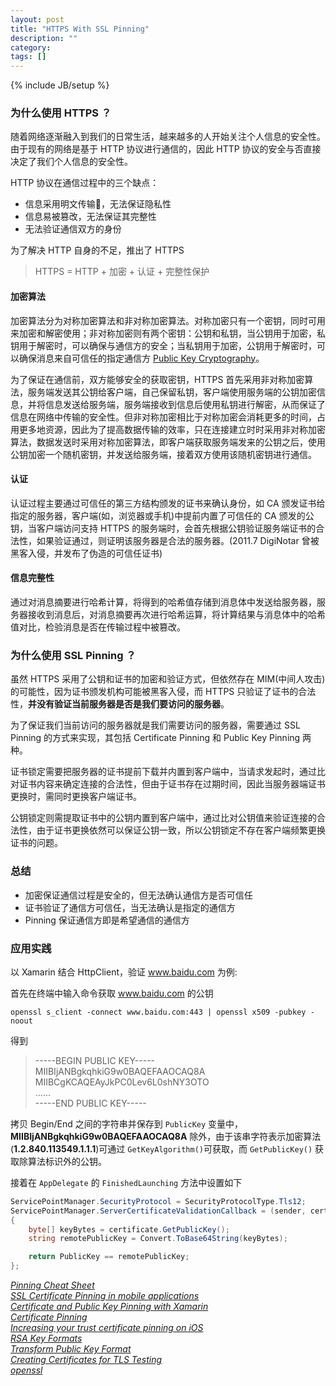 ```yaml
---
layout: post
title: "HTTPS With SSL Pinning"
description: ""
category: 
tags: []
---
```

{% include JB/setup %}

### 为什么使用 HTTPS ？

随着网络逐渐融入到我们的日常生活，越来越多的人开始关注个人信息的安全性。由于现有的网络是基于 HTTP 协议进行通信的，因此 HTTP 协议的安全与否直接决定了我们个人信息的安全性。

HTTP 协议在通信过程中的三个缺点：

* 信息采用明文传输，无法保证隐私性
* 信息易被篡改，无法保证其完整性
* 无法验证通信双方的身份

为了解决 HTTP 自身的不足，推出了 HTTPS

> HTTPS = HTTP + 加密 + 认证 + 完整性保护
 
#### 加密算法

加密算法分为对称加密算法和非对称加密算法。对称加密只有一个密钥，同时可用来加密和解密使用；非对称加密则有两个密钥：公钥和私钥，当公钥用于加密，私钥用于解密时，可以确保与通信方的安全；当私钥用于加密，公钥用于解密时，可以确保消息来自可信任的指定通信方 [Public Key Cryptography](https://www.youtube.com/watch?v=GSIDS_lvRv4)。

为了保证在通信前，双方能够安全的获取密钥，HTTPS 首先采用非对称加密算法，服务端发送其公钥给客户端，自己保留私钥，客户端使用服务端的公钥加密信息，并将信息发送给服务端，服务端接收到信息后使用私钥进行解密，从而保证了信息在网络中传输的安全性。但非对称加密相比于对称加密会消耗更多的时间，占用更多地资源，因此为了提高数据传输的效率，只在连接建立时时采用非对称加密算法，数据发送时采用对称加密算法，即客户端获取服务端发来的公钥之后，使用公钥加密一个随机密钥，并发送给服务端，接着双方使用该随机密钥进行通信。

#### 认证

认证过程主要通过可信任的第三方结构颁发的证书来确认身份，如 CA 颁发证书给指定的服务器，客户端(如，浏览器或手机)中提前内置了可信任的 CA 颁发的公钥，当客户端访问支持 HTTPS 的服务端时，会首先根据公钥验证服务端证书的合法性，如果验证通过，则证明该服务器是合法的服务器。(2011.7 DigiNotar 曾被黑客入侵，并发布了伪造的可信任证书)

#### 信息完整性

通过对消息摘要进行哈希计算，将得到的哈希值存储到消息体中发送给服务器，服务器接收到消息后，对消息摘要再次进行哈希运算，将计算结果与消息体中的哈希值对比，检验消息是否在传输过程中被篡改。

### 为什么使用 SSL Pinning ？

虽然 HTTPS 采用了公钥和证书的加密和验证方式，但依然存在 MIM(中间人攻击)的可能性，因为证书颁发机构可能被黑客入侵，而 HTTPS 只验证了证书的合法性，**并没有验证当前服务器是否是我们要访问的服务器**。

为了保证我们当前访问的服务器就是我们需要访问的服务器，需要通过 SSL Pinning 的方式来实现，其包括 Certificate Pinning 和 Public Key Pinning 两种。

证书锁定需要把服务器的证书提前下载并内置到客户端中，当请求发起时，通过比对证书内容来确定连接的合法性，但由于证书存在过期时间，因此当服务器端证书更换时，需同时更换客户端证书。

公钥锁定则需提取证书中的公钥内置到客户端中，通过比对公钥值来验证连接的合法性，由于证书更换依然可以保证公钥一致，所以公钥锁定不存在客户端频繁更换证书的问题。

### 总结

* 加密保证通信过程是安全的，但无法确认通信方是否可信任
* 证书验证了通信方可信任，当无法确认是指定的通信方
* Pinning 保证通信方即是希望通信的通信方


### 应用实践

以 Xamarin 结合 HttpClient，验证 www.baidu.com 为例:

首先在终端中输入命令获取 www.baidu.com 的公钥

```
openssl s_client -connect www.baidu.com:443 | openssl x509 -pubkey -noout
```
 
得到

> -----BEGIN PUBLIC KEY-----  
MIIBIjANBgkqhkiG9w0BAQEFAAOCAQ8A
MIIBCgKCAQEAyJkPC0Lev6L0shNY3OTO  
......  
-----END PUBLIC KEY-----

拷贝 Begin/End 之间的字符串并保存到 `PublicKey` 变量中，**MIIBIjANBgkqhkiG9w0BAQEFAAOCAQ8A** 除外，由于该串字符表示加密算法(**1.2.840.113549.1.1.1**)可通过 `GetKeyAlgorithm()`可获取，而 `GetPublicKey()` 获取除算法标识外的公钥。

接着在 `AppDelegate` 的 `FinishedLaunching` 方法中设置如下

```csharp
ServicePointManager.SecurityProtocol = SecurityProtocolType.Tls12;
ServicePointManager.ServerCertificateValidationCallback = (sender, certificate, chain, sslPolicyErrors) =>
{
    byte[] keyBytes = certificate.GetPublicKey();
    string remotePublicKey = Convert.ToBase64String(keyBytes);

    return PublicKey == remotePublicKey;
};
```


[*Pinning Cheat Sheet*](https://www.owasp.org/index.php/Pinning_Cheat_Sheet)  
[*SSL Certificate Pinning in mobile applications*](https://www.bugsee.com/blog/ssl-certificate-pinning-in-mobile-applications/)  
[*Certificate and Public Key Pinning with Xamarin*](https://thomasbandt.com/certificate-and-public-key-pinning-with-xamarin)   
[*Certificate Pinning*](https://talk.objc.io/episodes/S01E57-certificate-pinning)  
[*Increasing your trust certificate pinning on iOS*](https://fastchicken.co.nz/2016/03/21/increasing-your-trust-certificate-pinning-on-ios/)  
[*RSA Key Formats*](https://www.cryptosys.net/pki/rsakeyformats.html)  
[*Transform Public Key Format*](https://stackoverflow.com/questions/18039401/how-can-i-transform-between-the-two-styles-of-public-key-format-one-begin-rsa)  
[*Creating Certificates for TLS Testing*](https://developer.apple.com/library/content/technotes/tn2326/_index.html#//apple_ref/doc/uid/DTS40014136)  
[*openssl*](https://www.madboa.com/geek/openssl/)
